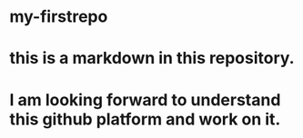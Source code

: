 # my-firstrepo
# this is a markdown in this repository.
# I am looking forward to understand this github platform and work on it. 
